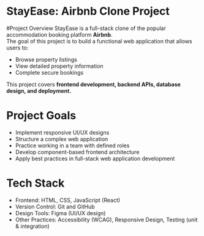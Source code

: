 # StayEase: Airbnb Clone Project

#Project Overview
StayEase is a full-stack clone of the popular accommodation booking platform **Airbnb**.  
The goal of this project is to build a functional web application that allows users to:

- Browse property listings  
- View detailed property information  
- Complete secure bookings  

This project covers **frontend development, backend APIs, database design, and deployment.**

#  Project Goals
- Implement responsive UI/UX designs  
- Structure a complex web application  
- Practice working in a team with defined roles  
- Develop component-based frontend architecture  
- Apply best practices in full-stack web application development  

# Tech Stack
- Frontend: HTML, CSS, JavaScript (React)  
- Version Control: Git and GitHub  
- Design Tools: Figma (UI/UX design)  
- Other Practices: Accessibility (WCAG), Responsive Design, Testing (unit & integration)  
